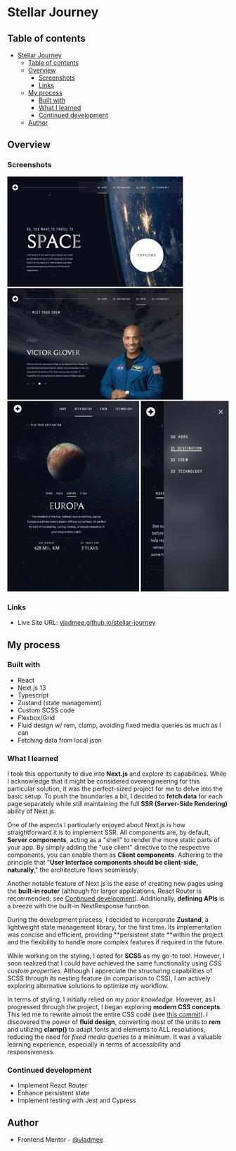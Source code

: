 # Stellar Journey

## Table of contents

- [Stellar Journey](#stellar-journey)
  - [Table of contents](#table-of-contents)
  - [Overview](#overview)
    - [Screenshots](#screenshots)
    - [Links](#links)
  - [My process](#my-process)
    - [Built with](#built-with)
    - [What I learned](#what-i-learned)
    - [Continued development](#continued-development)
  - [Author](#author)

## Overview

### Screenshots

<img src="./screenshots/desktop-home.png" alt="Desktop Home" width="400" />
<img src="./screenshots/desktop-crew.png" alt="Desktop Crew" width="400" />
<img src="./screenshots/tablet-destination.png" alt="Tablet Destination" width="300" />
<img src="./screenshots/mobile-nav.png" alt="Mobile Nav" width="200" />

### Links

- Live Site URL: [vladmee.github.io/stellar-journey](https://vladmee.github.io/stellar-journey/)

## My process

### Built with

- React
- Next.js 13
- Typescript
- Zustand (state management)
- Custom SCSS code
- Flexbox/Grid
- Fluid design w/ rem, clamp, avoiding fixed media queries as much as I can
- Fetching data from local json

### What I learned

I took this opportunity to dive into **Next.js** and explore its capabilities. While I acknowledge that it might be considered overengineering for this particular solution, it was the perfect-sized project for me to delve into the basic setup. To push the boundaries a bit, I decided to **fetch data** for each page separately while still maintaining the full **SSR (Server-Side Rendering)** ability of Next.js.

One of the aspects I particularly enjoyed about Next.js is how straightforward it is to implement SSR. All components are, by default, **Server components**, acting as a "shell" to render the more static parts of your app. By simply adding the "use client" directive to the respective components, you can enable them as **Client components**. Adhering to the principle that "**User Interface components should be client-side, naturally**," the architecture flows seamlessly.

Another notable feature of Next.js is the ease of creating new pages using the **built-in router** (although for larger applications, React Router is recommended; see [Continued development](#continued-development)). Additionally, **defining APIs** is a breeze with the built-in NextResponse function.

During the development process, I decided to incorporate **Zustand**, a lightweight state management library, for the first time. Its implementation was concise and efficient, providing **persistent state **within the project and the flexibility to handle more complex features if required in the future.

While working on the styling, I opted for **SCSS** as my go-to tool. However, I soon realized that I could have achieved the same functionality using _CSS custom properties_. Although I appreciate the structuring capabilities of SCSS through its nesting feature (in comparison to CSS), I am actively exploring alternative solutions to optimize my workflow.

In terms of styling, I initially relied on my _prior knowledge_. However, as I progressed through the project, I began exploring **modern CSS concepts**. This led me to rewrite almost the entire CSS code (see [this commit](https://github.com/vladmee/stellar-journey/commit/0322d8a4ec774f351a011e5ff6b464ac51d06c8d)). I discovered the power of **fluid design**, converting most of the units to **rem** and utilizing **clamp()** to adapt fonts and elements to ALL resolutions, reducing the need for _fixed media queries_ to a minimum. It was a valuable learning experience, especially in terms of accessibility and responsiveness.

### Continued development

- Implement React Router
- Enhance persistent state
- Implement testing with Jest and Cypress

## Author

- Frontend Mentor - [@vladmee](https://www.frontendmentor.io/profile/vladmee)
